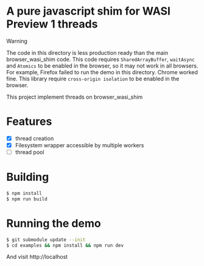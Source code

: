 # A pure javascript shim for WASI Preview 1 threads

> [!WARNING]
> The code in this directory is less production ready than the main browser_wasi_shim code.
> This code requires `SharedArrayBuffer`, `waitAsync` and `Atomics` to be enabled in the browser, so it may not work in all browsers.
> For example, Firefox failed to run the demo in this directory.
> Chrome worked fine.
> This library require `cross-origin isolation` to be enabled in the browser.

This project implement threads on browser_wasi_shim

# Features
- [x] thread creation
- [x] Filesystem wrapper accessible by multiple workers
- [ ] thread pool

# Building
```sh
$ npm install
$ npm run build
```

# Running the demo
```sh
$ git submodule update --init
$ cd examples && npm install && npm run dev
```
And visit http://localhost
